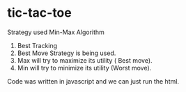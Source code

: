 # tic-tac-toe
Strategy used Min-Max Algorithm
1. Best Tracking
2. Best Move Strategy is being used.
3. Max will try to maximize its utility ( Best move).
4. Min will try to minimize its utility (Worst move).

Code was written in javascript and we can just run the html.

